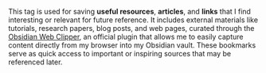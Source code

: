 This tag is used for saving **useful resources**, **articles**, and **links** that I find interesting or relevant for future reference. It includes external materials like tutorials, research papers, blog posts, and web pages, curated through the [Obsidian Web Clipper](https://obsidian.md/clipper), an official plugin that allows me to easily capture content directly from my browser into my Obsidian vault. These bookmarks serve as quick access to important or inspiring sources that may be referenced later.